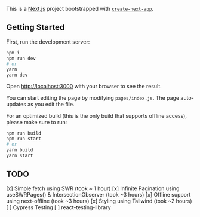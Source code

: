 This is a [Next.js](https://nextjs.org/) project bootstrapped with [`create-next-app`](https://github.com/zeit/next.js/tree/canary/packages/create-next-app).

## Getting Started

First, run the development server:

```bash
npm i
npm run dev
# or
yarn
yarn dev
```

Open [http://localhost:3000](http://localhost:3000) with your browser to see the result.

You can start editing the page by modifying `pages/index.js`. The page auto-updates as you edit the file.

For an optimized build (this is the only build that supports offline access), please make sure to run:

```bash
npm run build
npm run start
# or
yarn build
yarn start
```

## TODO

[x] Simple fetch using SWR (took ~ 1 hour)
[x] Infinite Pagination using useSWRPages() & IntersectionObserver (took ~3 hours)
[x] Offline support using next-offline (took ~3 hours)
[x] Styling using Tailwind (took ~2 hours)
[ ] Cypress Testing
[ ] react-testing-library